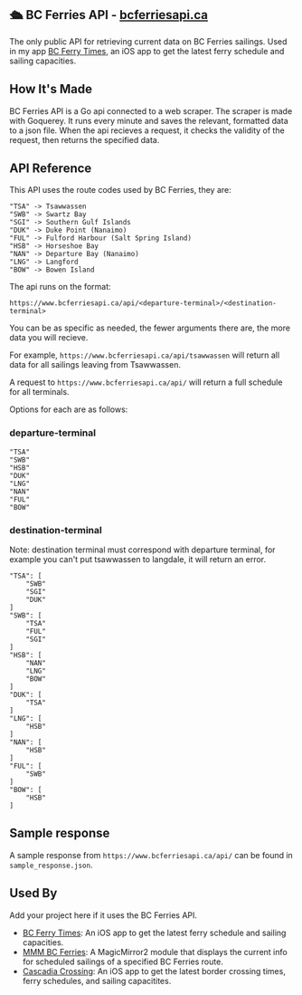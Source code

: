 ## 🛳 BC Ferries API - [bcferriesapi.ca](https://bcferriesapi.ca)

The only public API for retrieving current data on BC Ferries sailings. Used in my app [BC Ferry Times](https://apps.apple.com/ca/app/id1615899209), an iOS app to get the latest ferry schedule and sailing capacities.

## How It's Made

BC Ferries API is a Go api connected to a web scraper. The scraper is made with Goquerey. It runs every minute and saves the relevant, formatted data to a json file. When the api recieves a request, it checks the validity of the request, then returns the specified data.

## API Reference

This API uses the route codes used by BC Ferries, they are:

```
"TSA" -> Tsawwassen
"SWB" -> Swartz Bay
"SGI" -> Southern Gulf Islands
"DUK" -> Duke Point (Nanaimo)
"FUL" -> Fulford Harbour (Salt Spring Island)
"HSB" -> Horseshoe Bay
"NAN" -> Departure Bay (Nanaimo)
"LNG" -> Langford
"BOW" -> Bowen Island
```

The api runs on the format:

`https://www.bcferriesapi.ca/api/<departure-terminal>/<destination-terminal>`

You can be as specific as needed, the fewer arguments there are, the more data you will recieve.

For example, `https://www.bcferriesapi.ca/api/tsawwassen` will return all data for all sailings leaving from Tsawwassen.

A request to `https://www.bcferriesapi.ca/api/` will return a full schedule for all terminals.

Options for each are as follows:

### departure-terminal

```
"TSA"
"SWB"
"HSB"
"DUK"
"LNG"
"NAN"
"FUL"
"BOW"
```

### destination-terminal

Note: destination terminal must correspond with departure terminal, for example you can't put tsawwassen to langdale, it will return an error.

```
"TSA": [
    "SWB"
    "SGI"
    "DUK"
]
"SWB": [
    "TSA"
    "FUL"
    "SGI"
]
"HSB": [
    "NAN"
    "LNG"
    "BOW"
]
"DUK": [
    "TSA"
]
"LNG": [
    "HSB"
]
"NAN": [
    "HSB"
]
"FUL": [
    "SWB"
]
"BOW": [
    "HSB"
]
```

## Sample response

A sample response from `https://www.bcferriesapi.ca/api/` can be found in `sample_response.json`.

## Used By

Add your project here if it uses the BC Ferries API.

- [BC Ferry Times](https://apps.apple.com/ca/app/id1615899209): An iOS app to get the latest ferry schedule and sailing capacities.
- [MMM BC Ferries](https://github.com/stonecrown/MMM-BCFerries): A MagicMirror2 module that displays the current info for scheduled sailings of a specified BC Ferries route.
- [Cascadia Crossing](https://apps.apple.com/app/1643019956): An iOS app to get the latest border crossing times, ferry schedules, and sailing capacitites.
